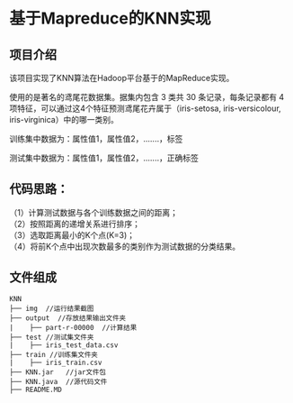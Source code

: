# 基于Mapreduce的KNN实现

## 项目介绍

  该项目实现了KNN算法在Hadoop平台基于的MapReduce实现。

  使用的是著名的鸢尾花数据集。据集内包含 3 类共 30 条记录，每条记录都有 4 项特征，可以通过这4个特征预测鸢尾花卉属于（iris-setosa, iris-versicolour, iris-virginica）中的哪一类别。

  训练集中数据为：属性值1，属性值2，.......，标签

  测试集中数据为：属性值1，属性值2，.......，正确标签

## 代码思路：<br>
   （1）计算测试数据与各个训练数据之间的距离；<br>
   （2）按照距离的递增关系进行排序；<br>
   （3）选取距离最小的K个点(K=3)；<br>
   （4）将前K个点中出现次数最多的类别作为测试数据的分类结果。<br>

## 文件组成

```
KNN
├── img  //运行结果截图
├── output  //存放结果输出文件夹
|    ├── part-r-00000  //计算结果
├── test //测试集文件夹
|    ├── iris_test_data.csv
├── train //训练集文件夹
|    ├── iris_train.csv
├── KNN.jar   //jar文件包
├── KNN.java  //源代码文件
├── README.MD  
